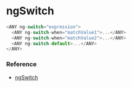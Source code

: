 # ngSwitch

```javascript
<ANY ng-switch="expression">
  <ANY ng-switch-when="matchValue1">...</ANY>
  <ANY ng-switch-when="matchValue2">...</ANY>
  <ANY ng-switch-default>...</ANY>
</ANY>
```

### Reference

* [ngSwitch](https://docs.angularjs.org/api/ng/directive/ngSwitch)